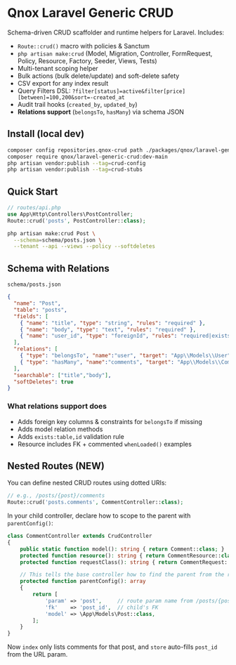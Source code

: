 # Qnox Laravel Generic CRUD

Schema-driven CRUD scaffolder and runtime helpers for Laravel. Includes:
- `Route::crud()` macro with policies & Sanctum
- `php artisan make:crud` (Model, Migration, Controller, FormRequest, Policy, Resource, Factory, Seeder, Views, Tests)
- Multi-tenant scoping helper
- Bulk actions (bulk delete/update) and soft-delete safety
- CSV export for any index result
- Query Filters DSL: `?filter[status]=active&filter[price][between]=100,200&sort=-created_at`
- Audit trail hooks (`created_by`, `updated_by`)
- **Relations support** (`belongsTo`, `hasMany`) via schema JSON

## Install (local dev)
```bash
composer config repositories.qnox-crud path ./packages/qnox/laravel-generic-crud
composer require qnox/laravel-generic-crud:dev-main
php artisan vendor:publish --tag=crud-config
php artisan vendor:publish --tag=crud-stubs
```

## Quick Start
```php
// routes/api.php
use App\Http\Controllers\PostController;
Route::crud('posts', PostController::class);
```

```bash
php artisan make:crud Post \
  --schema=schema/posts.json \
  --tenant --api --views --policy --softdeletes
```

## Schema with Relations
`schema/posts.json`
```json
{
  "name": "Post",
  "table": "posts",
  "fields": [
    { "name": "title", "type": "string", "rules": "required" },
    { "name": "body", "type": "text", "rules": "required" },
    { "name": "user_id", "type": "foreignId", "rules": "required|exists:users,id" }
  ],
  "relations": [
    { "type": "belongsTo", "name":"user", "target": "App\\Models\\User", "field": "user_id", "table":"users", "onDelete":"cascade" },
    { "type": "hasMany", "name":"comments", "target": "App\\Models\\Comment", "foreign_key":"post_id" }
  ],
  "searchable": ["title","body"],
  "softDeletes": true
}
```

### What relations support does
- Adds foreign key columns & constraints for `belongsTo` if missing
- Adds model relation methods
- Adds `exists:table,id` validation rule
- Resource includes FK + commented `whenLoaded()` examples


## Nested Routes (NEW)
You can define nested CRUD routes using dotted URIs:
```php
// e.g., /posts/{post}/comments
Route::crud('posts.comments', CommentController::class);
```

In your child controller, declare how to scope to the parent with `parentConfig()`:
```php
class CommentController extends CrudController
{
    public static function model(): string { return Comment::class; }
    protected function resource(): string { return CommentResource::class; }
    protected function requestClass(): string { return CommentRequest::class; }

    // This tells the base controller how to find the parent from the route
    protected function parentConfig(): array
    {
        return [
            'param' => 'post',     // route param name from /posts/{post}
            'fk'    => 'post_id',  // child's FK
            'model' => \App\Models\Post::class,
        ];
    }
}
```
Now `index` only lists comments for that post, and `store` auto-fills `post_id` from the URL param.
